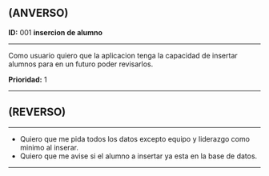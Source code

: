 ## (ANVERSO)

**ID:** 001 **insercion de alumno**
___

Como usuario quiero que la aplicacion tenga la capacidad de insertar alumnos para en un futuro poder revisarlos.

**Prioridad:** 1
___


## (REVERSO)
___

* Quiero que me pida todos los datos excepto equipo y liderazgo como minimo al inserar.
* Quiero que me avise si el alumno a insertar ya esta en la base de datos.

___
